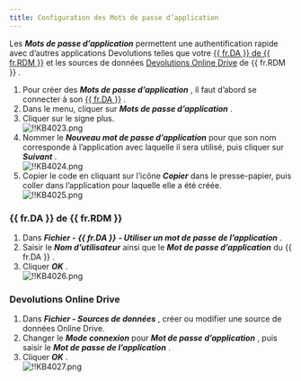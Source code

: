 ```yaml
---
title: Configuration des Mots de passe d’application
---
```

Les ***Mots de passe d’application*** permettent une authentification rapide avec d’autres applications Devolutions telles que votre <a href="#rdm">{{ fr.DA }} de {{ fr.RDM }}</a> et les sources de données <a href="#dod">Devolutions Online Drive</a> de {{ fr.RDM }} .  

1. Pour créer des ***Mots de passe d’application*** , il faut d’abord se connecter à son [{{ fr.DA }}](https://portal.devolutions.com/profile) . 
1. Dans le menu, cliquer sur ***Mots de passe d’application*** . 
1. Cliquer sur le signe plus.  
![!!KB4023.png](https://webdevolutions.azureedge.net/docs/fr/kb/KB4023.png) 
1. Nommer le ***Nouveau mot de passe d’application*** pour que son nom corresponde à l’application avec laquelle il sera utilisé, puis cliquer sur ***Suivant*** .  
![!!KB4024.png](https://webdevolutions.azureedge.net/docs/fr/kb/KB4024.png) 
1. Copier le code en cliquant sur l’icône ***Copier*** dans le presse-papier, puis coller dans l’application pour laquelle elle a été créée.  
![!!KB4025.png](https://webdevolutions.azureedge.net/docs/fr/kb/KB4025.png) 
### {{ fr.DA }} de {{ fr.RDM }} 
<a name="rdm"></a>
1. Dans ***Fichier -*** ***{{ fr.DA }}*** ***- Utiliser un mot de passe de l’application*** . 
1. Saisir le ***Nom d’utilisateur*** ainsi que le ***Mot de passe d’application*** du {{ fr.DA }} . 
1. Cliquer ***OK*** .  
![!!KB4026.png](https://webdevolutions.azureedge.net/docs/fr/kb/KB4026.png) 

### Devolutions Online Drive 
<a name="dod"></a>

1. Dans ***Fichier - Sources de données*** , créer ou modifier une source de données Online Drive. 
1. Changer le ***Mode connexion*** pour ***Mot de passe d’application*** , puis saisir le ***Mot de passe de l’application*** . 
1. Cliquer ***OK*** .  
![!!KB4027.png](https://webdevolutions.azureedge.net/docs/fr/kb/KB4027.png) 

